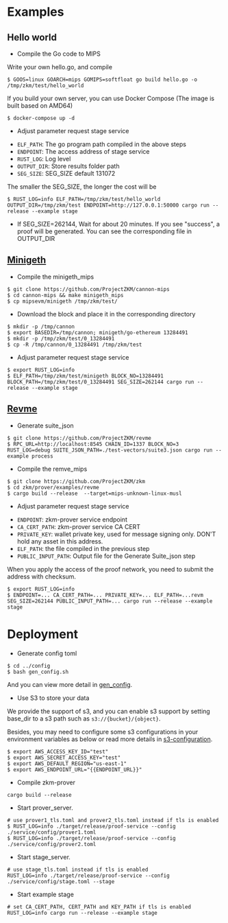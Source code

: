 # Examples

## Hello world

* Compile the Go code to MIPS

Write your own hello.go, and compile

```
$ GOOS=linux GOARCH=mips GOMIPS=softfloat go build hello.go -o /tmp/zkm/test/hello_world
```

If you build your own server, you can use Docker Compose (The image is built based on AMD64)

```
$ docker-compose up -d
```

* Adjust parameter request stage service

- `ELF_PATH`: The go program path compiled in the above steps
- `ENDPOINT`: The access address of stage service
- `RUST_LOG`: Log level
- `OUTPUT_DIR`: Store results folder path
- `SEG_SIZE`: SEG_SIZE default 131072

The smaller the SEG_SIZE, the longer the cost will be

```
$ RUST_LOG=info ELF_PATH=/tmp/zkm/test/hello_world OUTPUT_DIR=/tmp/zkm/test ENDPOINT=http://127.0.0.1:50000 cargo run --release --example stage
```

* If SEG_SIZE=262144, Wait for about 20 minutes. If you see "success", a proof will be generated. You can see the
  corresponding file in OUTPUT_DIR

## [Minigeth](https://github.com/ProjectZKM/cannon-mips)

* Compile the minigeth_mips

```
$ git clone https://github.com/ProjectZKM/cannon-mips
$ cd cannon-mips && make minigeth_mips
$ cp mipsevm/minigeth /tmp/zkm/test/
```

* Download the block and place it in the corresponding directory

```
$ mkdir -p /tmp/cannon
$ export BASEDIR=/tmp/cannon; minigeth/go-ethereum 13284491
$ mkdir -p /tmp/zkm/test/0_13284491
$ cp -R /tmp/cannon/0_13284491 /tmp/zkm/test
```

* Adjust parameter request stage service

```
$ export RUST_LOG=info
$ ELF_PATH=/tmp/zkm/test/minigeth BLOCK_NO=13284491 BLOCK_PATH=/tmp/zkm/test/0_13284491 SEG_SIZE=262144 cargo run --release --example stage
```

## [Revme](https://github.com/ProjectZKM/zkm/tree/main/prover/examples/revme)

* Generate suite_json

```
$ git clone https://github.com/ProjectZKM/revme
$ RPC_URL=http://localhost:8545 CHAIN_ID=1337 BLOCK_NO=3 RUST_LOG=debug SUITE_JSON_PATH=./test-vectors/suite3.json cargo run --example process
```

* Compile the remve_mips

```
$ git clone https://github.com/ProjectZKM/zkm
$ cd zkm/prover/examples/revme
$ cargo build --release  --target=mips-unknown-linux-musl
```

* Adjust parameter request stage service

- `ENDPOINT`: zkm-prover service endpoint
- `CA_CERT_PATH`: zkm-prover service CA CERT
- `PRIVATE_KEY`: wallet private key, used for message signing only. DON'T hold any asset in this address.
- `ELF_PATH`: the file compiled in the previous step
- `PUBLIC_INPUT_PATH`: Output file for the Generate Suite_json step

When you apply the access of the proof network, you need to submit the address with checksum.

```
$ export RUST_LOG=info
$ ENDPOINT=... CA_CERT_PATH=... PRIVATE_KEY=... ELF_PATH=...revm SEG_SIZE=262144 PUBLIC_INPUT_PATH=... cargo run --release --example stage
```

# Deployment

* Generate config toml

```
$ cd ../config
$ bash gen_config.sh
```

And you can view more detail in [gen_config](../config/README.md).

* Use S3 to store your data

We provide the support of s3, and you can enable s3 support by setting base_dir to a s3 path such as
`s3://{bucket}/{object}`.

Besides, you may need to configure some s3 configurations in your environment variables as below or read more details
in [s3-configuration](https://docs.aws.amazon.com/cli/latest/userguide/cli-chap-configure.html).

```
$ export AWS_ACCESS_KEY_ID="test"
$ export AWS_SECRET_ACCESS_KEY="test"
$ export AWS_DEFAULT_REGION="us-east-1"
$ export AWS_ENDPOINT_URL="{{ENDPOINT_URL}}"
```

* Compile zkm-prover

```
cargo build --release
```

* Start prover_server.

```
# use prover1_tls.toml and prover2_tls.toml instead if tls is enabled
$ RUST_LOG=info ./target/release/proof-service --config ./service/config/prover1.toml
$ RUST_LOG=info ./target/release/proof-service --config ./service/config/prover2.toml
```

* Start stage_server.

```
# use stage_tls.toml instead if tls is enabled
RUST_LOG=info ./target/release/proof-service --config ./service/config/stage.toml --stage
```

* Start example stage

```
# set CA_CERT_PATH, CERT_PATH and KEY_PATH if tls is enabled
RUST_LOG=info cargo run --release --example stage
```

